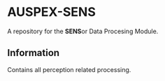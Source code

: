 # AUSPEX-SENS
A repository for the **SENS**or Data Procesing Module.


## Information

Contains all perception related processing.
